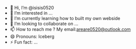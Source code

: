 - 👋 Hi, I’m @isisis0520
- 👀 I’m interested in ...
- 🌱 I’m currently learning how to built my own webside
- 💞️ I’m looking to collaborate on ...
- 📫 How to reach me ? My email:areare0520@outlook.com
- 😄 Pronouns: Iceberg
- ⚡ Fun fact: ...
<!---
isisis0520/isisis0520 is a ✨ special ✨ repository because its `README.md` (this file) appears on your GitHub profile.
You can click the Preview link to take a look at your changes.
--->
